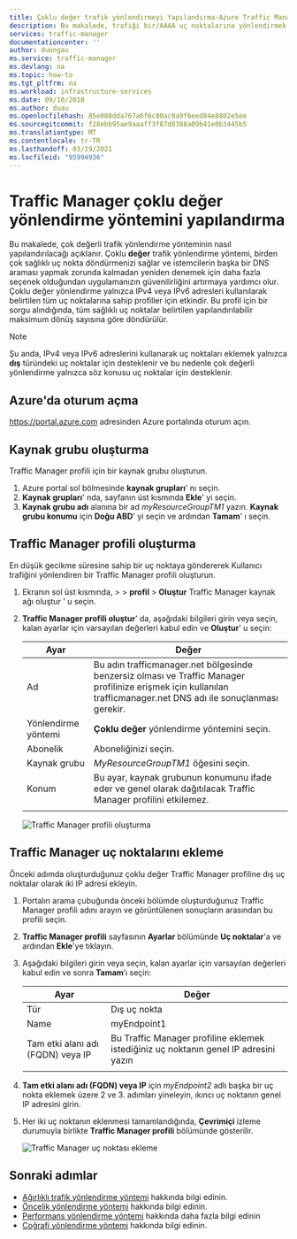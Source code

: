 ```yaml
---
title: Çoklu değer trafik yönlendirmeyi Yapılandırma-Azure Traffic Manager
description: Bu makalede, trafiği bir/AAAA uç noktalarına yönlendirmek üzere Traffic Manager nasıl yapılandırılacağı açıklanmaktadır.
services: traffic-manager
documentationcenter: ''
author: duongau
ms.service: traffic-manager
ms.devlang: na
ms.topic: how-to
ms.tgt_pltfrm: na
ms.workload: infrastructure-services
ms.date: 09/10/2018
ms.author: duau
ms.openlocfilehash: 85e088dda767a6f6c80ac0a9f6eed84e8802e5ee
ms.sourcegitcommit: f28ebb95ae9aaaff3f87d8388a09b41e0b3445b5
ms.translationtype: MT
ms.contentlocale: tr-TR
ms.lasthandoff: 03/29/2021
ms.locfileid: "95994936"
---
```

# <a name="configure-multivalue-routing-method-in-traffic-manager"></a>Traffic Manager çoklu değer yönlendirme yöntemini yapılandırma

Bu makalede, çok değerli trafik yönlendirme yönteminin nasıl yapılandırılacağı açıklanır. Çoklu **değer** trafik yönlendirme yöntemi, birden çok sağlıklı uç nokta döndürmenizi sağlar ve istemcilerin başka bir DNS araması yapmak zorunda kalmadan yeniden denemek için daha fazla seçenek olduğundan uygulamanızın güvenilirliğini artırmaya yardımcı olur. Çoklu değer yönlendirme yalnızca IPv4 veya IPv6 adresleri kullanılarak belirtilen tüm uç noktalarına sahip profiller için etkindir. Bu profil için bir sorgu alındığında, tüm sağlıklı uç noktalar belirtilen yapılandırılabilir maksimum dönüş sayısına göre döndürülür. 

>[!NOTE]
> Şu anda, IPv4 veya IPv6 adreslerini kullanarak uç noktaları eklemek yalnızca **dış** türündeki uç noktalar için desteklenir ve bu nedenle çok değerli yönlendirme yalnızca söz konusu uç noktalar için desteklenir.

## <a name="sign-in-to-azure"></a>Azure'da oturum açma 

https://portal.azure.com adresinden Azure portalında oturum açın.
## <a name="create-a-resource-group"></a>Kaynak grubu oluşturma
Traffic Manager profili için bir kaynak grubu oluşturun.
1. Azure portal sol bölmesinde **kaynak grupları**' nı seçin.
2. **Kaynak grupları**' nda, sayfanın üst kısmında **Ekle**' yi seçin.
3. **Kaynak grubu adı** alanına bir ad *myResourceGroupTM1* yazın. **Kaynak grubu konumu** için **Doğu ABD**' yi seçin ve ardından **Tamam**' ı seçin.

## <a name="create-a-traffic-manager-profile"></a>Traffic Manager profili oluşturma
En düşük gecikme süresine sahip bir uç noktaya göndererek Kullanıcı trafiğini yönlendiren bir Traffic Manager profili oluşturun.

1. Ekranın sol üst kısmında,   >    >  **profil**  >  **Oluştur** Traffic Manager kaynak ağı oluştur ' u seçin.
2. **Traffic Manager profili oluştur**' da, aşağıdaki bilgileri girin veya seçin, kalan ayarlar için varsayılan değerleri kabul edin ve **Oluştur**' u seçin:
    
    | Ayar                 | Değer                                              |
    | ---                     | ---                                                |
    | Ad                   | Bu adın trafficmanager.net bölgesinde benzersiz olması ve Traffic Manager profilinize erişmek için kullanılan trafficmanager.net DNS adı ile sonuçlanması gerekir.                                   |
    | Yönlendirme yöntemi          | **Çoklu değer** yönlendirme yöntemini seçin.                                       |
    | Abonelik            | Aboneliğinizi seçin.                          |
    | Kaynak grubu          | *MyResourceGroupTM1* öğesini seçin. |
    | Konum                | Bu ayar, kaynak grubunun konumunu ifade eder ve genel olarak dağıtılacak Traffic Manager profilini etkilemez.                              |
   |        |           | 
  
   ![Traffic Manager profili oluşturma](./media/traffic-manager-multivalue-routing-method/create-traffic-manager-profile.png)

## <a name="add-traffic-manager-endpoints"></a>Traffic Manager uç noktalarını ekleme

Önceki adımda oluşturduğunuz çoklu değer Traffic Manager profiline dış uç noktalar olarak iki IP adresi ekleyin.

1. Portalın arama çubuğunda önceki bölümde oluşturduğunuz Traffic Manager profili adını arayın ve görüntülenen sonuçların arasından bu profili seçin.
2. **Traffic Manager profili** sayfasının **Ayarlar** bölümünde **Uç noktalar**'a ve ardından **Ekle**'ye tıklayın.
3. Aşağıdaki bilgileri girin veya seçin, kalan ayarlar için varsayılan değerleri kabul edin ve sonra **Tamam**’ı seçin:

    | Ayar                 | Değer                                              |
    | ---                     | ---                                                |
    | Tür                    | Dış uç nokta                                   |
    | Name           | myEndpoint1                                        |
    | Tam etki alanı adı (FQDN) veya IP           | Bu Traffic Manager profiline eklemek istediğiniz uç noktanın genel IP adresini yazın                         |
    |        |           |

4. **Tam etki alanı adı (FQDN) veya IP** için *myEndpoint2* adlı başka bir uç nokta eklemek üzere 2 ve 3. adımları yineleyin, ıkıncı uç noktanın genel IP adresini girin.
5. Her iki uç noktanın eklenmesi tamamlandığında, **Çevrimiçi** izleme durumuyla birlikte **Traffic Manager profili** bölümünde gösterilir.

   ![Traffic Manager uç noktası ekleme](./media/traffic-manager-multivalue-routing-method/add-endpoint.png)
 
## <a name="next-steps"></a>Sonraki adımlar

- [Ağırlıklı trafik yönlendirme yöntemi](traffic-manager-configure-weighted-routing-method.md) hakkında bilgi edinin.
- [Öncelik yönlendirme yöntemi](traffic-manager-configure-priority-routing-method.md) hakkında bilgi edinin.
- [Performans yönlendirme yöntemi](traffic-manager-configure-performance-routing-method.md) hakkında daha fazla bilgi edinin
- [Coğrafi yönlendirme yöntemi](traffic-manager-configure-geographic-routing-method.md) hakkında bilgi edinin.


